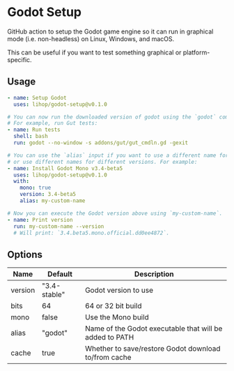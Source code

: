# Godot Setup

GitHub action to setup the Godot game engine so it can run in graphical mode (i.e. non-headless) on Linux, Windows, and macOS.

This can be useful if you want to test something graphical or platform-specific.

## Usage

```yaml
- name: Setup Godot
  uses: lihop/godot-setup@v0.1.0

# You can now run the downloaded version of godot using the `godot` command in your other steps.
# For example, run Gut tests:
- name: Run tests
  shell: bash
  run: godot --no-window -s addons/gut/gut_cmdln.gd -gexit

# You can use the `alias` input if you want to use a different name for the Godot executable
# or use different names for different versions. For example:
- name: Install Godot Mono v3.4-beta5
  uses: lihop/godot-setup@v0.1.0
  with:
    mono: true
    version: 3.4-beta5
    alias: my-custom-name

# Now you can execute the Godot version above using `my-custom-name`.
- name: Print version
  run: my-custom-name --version
  # Will print: `3.4.beta5.mono.official.dd0ee4872`.
```

## Options

| Name    | Default      | Description                                             |
| ------- | ------------ | ------------------------------------------------------- |
| version | "3.4-stable" | Godot version to use                                    |
| bits    | 64           | 64 or 32 bit build                                      |
| mono    | false        | Use the Mono build                                      |
| alias   | "godot"      | Name of the Godot executable that will be added to PATH |
| cache   | true         | Whether to save/restore Godot download to/from cache    |
